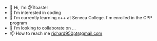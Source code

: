 - 👋 Hi, I’m @Ttoaster
- 👀 I’m interested in coding
- 🌱 I’m currently learning c++ at Seneca College. I'm enrolled in the CPP program
- 💞️ I’m looking to collaborate on ...
- 📫 How to reach me richard950pt@gmail.com 

<!---
Ttoaster/Ttoaster is a ✨ special ✨ repository because its `README.md` (this file) appears on your GitHub profile.
You can click the Preview link to take a look at your changes.
--->
